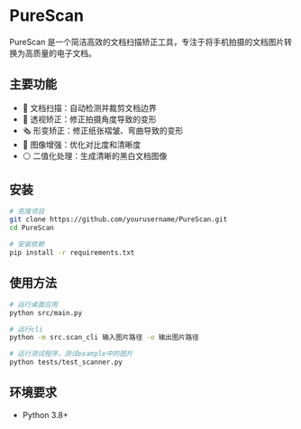 # PureScan

PureScan 是一个简洁高效的文档扫描矫正工具，专注于将手机拍摄的文档图片转换为高质量的电子文档。

## 主要功能

- 📱 文档扫描：自动检测并裁剪文档边界
- 📐 透视矫正：修正拍摄角度导致的变形
- 🗞️ 形变矫正：修正纸张褶皱、弯曲导致的变形
- 🎨 图像增强：优化对比度和清晰度
- ⚪ 二值化处理：生成清晰的黑白文档图像


## 安装

```bash
# 克隆项目
git clone https://github.com/yourusername/PureScan.git
cd PureScan

# 安装依赖
pip install -r requirements.txt
```

## 使用方法

```bash
# 运行桌面应用
python src/main.py

# 运行cli
python -m src.scan_cli 输入图片路径 -o 输出图片路径

# 运行测试程序，测试example中的图片
python tests/test_scanner.py
```


## 环境要求

- Python 3.8+